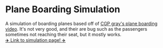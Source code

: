 # Plane Boarding Simulation
A simulation of boarding planes based off of [CGP gray's plane boarding video](https://www.youtube.com/watch?v=oAHbLRjF0vo). It's not very good, and their are bug such as the passengers sometimes not reaching their seat, but it mostly works.    
[✈️ Link to simulation page! ✈️](https://clikuki.github.io/planeBoardingSimulation/)
